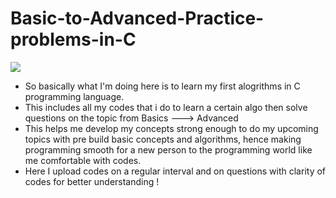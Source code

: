 # Basic-to-Advanced-Practice-problems-in-C
![](https://media.giphy.com/media/13HgwGsXF0aiGY/giphy.gif)

- So basically what I'm doing here is to learn my first alogrithms in C programming language.
- This includes all my codes that i do to learn a certain algo then solve questions on the topic from Basics ---> Advanced
- This helps me develop my concepts strong enough to do my upcoming topics with pre build basic concepts and algorithms, hence making programming smooth for a new person to the programming world like me comfortable with codes.
- Here I upload codes on a regular interval and on questions with clarity of codes for better understanding !
